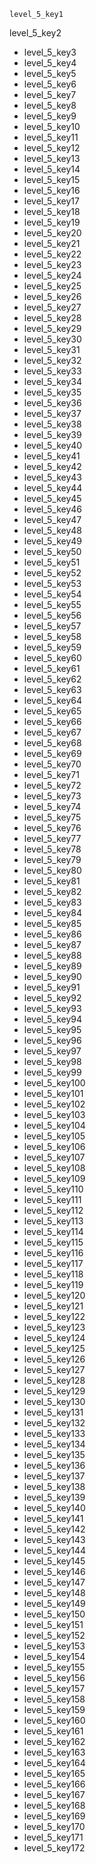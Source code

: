 ```ngMeta
level_5_key1
```

level_5_key2
- level_5_key3
- level_5_key4
- level_5_key5
- level_5_key6
- level_5_key7
- level_5_key8
- level_5_key9
- level_5_key10
- level_5_key11
- level_5_key12
- level_5_key13
- level_5_key14
- level_5_key15
- level_5_key16
- level_5_key17
- level_5_key18
- level_5_key19
- level_5_key20
- level_5_key21
- level_5_key22
- level_5_key23
- level_5_key24
- level_5_key25
- level_5_key26
- level_5_key27
- level_5_key28
- level_5_key29
- level_5_key30
- level_5_key31
- level_5_key32
- level_5_key33
- level_5_key34
- level_5_key35
- level_5_key36
- level_5_key37
- level_5_key38
- level_5_key39
- level_5_key40
- level_5_key41
- level_5_key42
- level_5_key43
- level_5_key44
- level_5_key45
- level_5_key46
- level_5_key47
- level_5_key48
- level_5_key49
- level_5_key50
- level_5_key51
- level_5_key52
- level_5_key53
- level_5_key54
- level_5_key55
- level_5_key56
- level_5_key57
- level_5_key58
- level_5_key59
- level_5_key60
- level_5_key61
- level_5_key62
- level_5_key63
- level_5_key64
- level_5_key65
- level_5_key66
- level_5_key67
- level_5_key68
- level_5_key69
- level_5_key70
- level_5_key71
- level_5_key72
- level_5_key73
- level_5_key74
- level_5_key75
- level_5_key76
- level_5_key77
- level_5_key78
- level_5_key79
- level_5_key80
- level_5_key81
- level_5_key82
- level_5_key83
- level_5_key84
- level_5_key85
- level_5_key86
- level_5_key87
- level_5_key88
- level_5_key89
- level_5_key90
- level_5_key91
- level_5_key92
- level_5_key93
- level_5_key94
- level_5_key95
- level_5_key96
- level_5_key97
- level_5_key98
- level_5_key99
- level_5_key100
- level_5_key101
- level_5_key102
- level_5_key103
- level_5_key104
- level_5_key105
- level_5_key106
- level_5_key107
- level_5_key108
- level_5_key109
- level_5_key110
- level_5_key111
- level_5_key112
- level_5_key113
- level_5_key114
- level_5_key115
- level_5_key116
- level_5_key117
- level_5_key118
- level_5_key119
- level_5_key120
- level_5_key121
- level_5_key122
- level_5_key123
- level_5_key124
- level_5_key125
- level_5_key126
- level_5_key127
- level_5_key128
- level_5_key129
- level_5_key130
- level_5_key131
- level_5_key132
- level_5_key133
- level_5_key134
- level_5_key135
- level_5_key136
- level_5_key137
- level_5_key138
- level_5_key139
- level_5_key140
- level_5_key141
- level_5_key142
- level_5_key143
- level_5_key144
- level_5_key145
- level_5_key146
- level_5_key147
- level_5_key148
- level_5_key149
- level_5_key150
- level_5_key151
- level_5_key152
- level_5_key153
- level_5_key154
- level_5_key155
- level_5_key156
- level_5_key157
- level_5_key158
- level_5_key159
- level_5_key160
- level_5_key161
- level_5_key162
- level_5_key163
- level_5_key164
- level_5_key165
- level_5_key166
- level_5_key167
- level_5_key168
- level_5_key169
- level_5_key170
- level_5_key171
- level_5_key172
